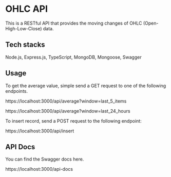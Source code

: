 # OHLC API

This is a RESTful API that provides the moving changes of OHLC (Open-High-Low-Close) data.

## Tech stacks

Node.js, Express.js, TypeScript, MongoDB, Mongoose, Swagger

## Usage

To get the average value, simple send a GET request to one of the following endpoints.

https://localhost:3000/api/average?window=last_5_items

https://localhost:3000/api/average?window=last_24_hours

To insert record, send a POST request to the following endpoint:

https://localhost:3000/api/insert

## API Docs

You can find the Swagger docs here.

https://localhost:3000/api-docs
